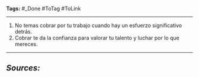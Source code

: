 **Tags:** #_Done 
#ToTag #ToLink 
- - -
1. No temas cobrar por tu trabajo cuando hay un esfuerzo significativo detrás.
2. Cobrar te da la confianza para valorar tu talento y luchar por lo que mereces.

- - - 
## ***Sources:***